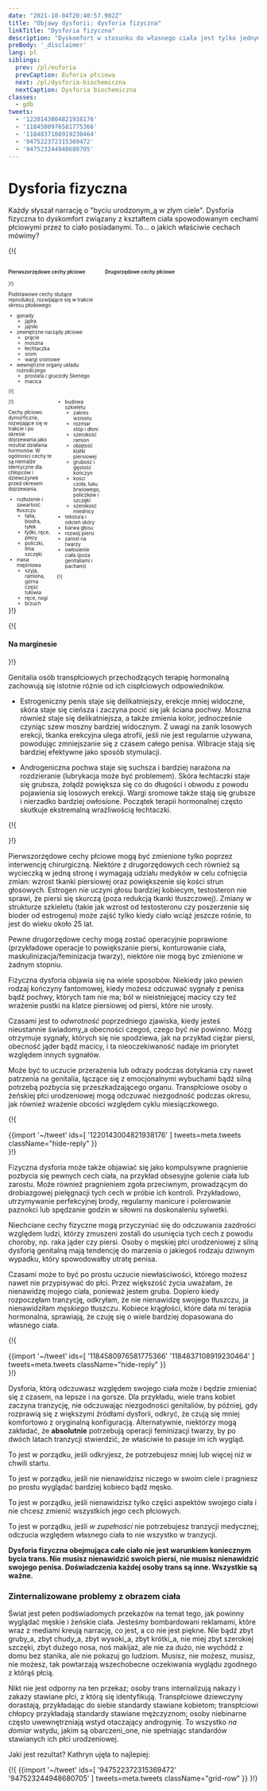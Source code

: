 ```yaml
---
date: "2021-10-04T20:40:57.902Z"
title: "Objawy dysforii: dysforia fizyczna"
linkTitle: "Dysforia fizyczna"
description: "Dyskomfort w stosunku do własnego ciała jest tylko jednym z licznych objawów dysforii."
preBody: '_disclaimer'
lang: pl
siblings:
  prev: /pl/euforia
  prevCaption: Euforia płciowa
  next: /pl/dysforia-biochemiczna
  nextCaption: Dysforia biochemiczna
classes:
  - gdb
tweets:
  - '1220143004821938176'
  - '1184580976581775366'
  - '1184837108919230464'
  - '947522372315369472'
  - '947523244948680705'
---
```


# Dysforia fizyczna

Każdy słyszał narrację o "byciu urodzonym_ą w złym ciele". Dysforia fizyczna to dyskomfort związany z kształtem ciała spowodowanym cechami płciowymi przez to ciało posiadanymi. To... o jakich właściwie cechach mówimy?

{!{
<style>

.fact-grid h4 { font-weight: 600;grid-row: 1; }

.fact-grid li {break-inside: avoid;}

@media (min-width: 500px) {
  .fact-grid {
    display: grid;
    grid-template-columns: 1fr 2fr;
    grid-template-rows: min-content 1fr;
    grid-column-gap: 1em;
    font-size: 0.7em;
  }

  .fact-grid .two-col { column-count: 2; }
}

</style>
<div class="fact-grid ">
  <h4>Pierwszorzędowe cechy płciowe</h4>
  <div>
}!}

Podstawowe cechy służące reprodukcji, rozwijające się w trakcie okresu płodowego

- gonady
  - jądra
  - jajniki
- zewnętrzne narządy płciowe
  - prącie
  - moszna
  - łechtaczka
  - srom
  - wargi sromowe
- wewnętrzne organy układu rozrodczego
  - prostata / gruczoły Skenego
  - macica


{!{ </div>  <h4>Drugorzędowe cechy płciowe</h4>
<div class="two-col"> }!}

Cechy płciowo dymorficzne, rozwijające się w trakcie i po okresie dojrzewania jako rezultat działania hormonów. W ogólności cechy te są niemalże identyczne dla chłopców i dziewczynek przed okresem dojrzewania.

- rozłożenie i zawartość tłuszczu
  - talia, biodra, tyłek
  - łydki, ręce, plecy
  - policzki, linia szczęki
- masa mięśniowa
  - szyja, ramiona, górna część tułowia
  - ręce, nogi
  - brzuch
- budowa szkieletu
  - zakres wzrostu
  - rozmiar stóp i dłoni
  - szerokość ramion
  - objętość klatki piersiowej
  - grubość i gęstość kończyn
  - kości czoła, łuku brwiowego, policzków i szczęki
  - szerokość miednicy
- tekstura i odcień skóry
- barwa głosu
- rozwój piersi
- zarost na twarzy
- owłosienie ciała (poza genitaliami i pachami)


{!{ </div></div> }!}

{!{ <div class="gutter"><div class="card"><div class="card-body"><h4 class="card-title">Na marginesie</h4> }!}

Genitalia osób transpłciowych przechodzących terapię hormonalną zachowują się istotnie różnie od ich cispłciowych odpowiedników.

- Estrogeniczny penis staje się delikatniejszy, erekcje mniej widoczne, skóra staje się cieńsza i zaczyna pocić się jak ściana pochwy. Moszna również staje się delikatniejsza, a także zmienia kolor, jednocześnie czyniąc szew moszny bardziej widocznym. Z uwagi na zanik losowych erekcji, tkanka erekcyjna ulega atrofii, jeśli nie jest regularnie używana, powodując zmniejszanie się z czasem całego penisa. Wibracje stają się bardziej efektywne jako sposób stymulacji.

- Androgeniczna pochwa staje się suchsza i bardziej narażona na rozdzieranie (lubrykacja może być problemem). Skóra łechtaczki staje się grubsza, żołądź powiększa się co do długości i obwodu z powodu pojawienia się losowych erekcji. Wargi sromowe także stają się grubsze i nierzadko bardziej owłosione. Początek terapii hormonalnej często skutkuje ekstremalną wrażliwością łechtaczki.

{!{ </div></div></div> }!}


Pierwszorzędowe cechy płciowe mogą być zmienione tylko poprzez interwencję chirurgiczną. Niektóre z drugorzędowych cech również są wycieczką w jedną stronę i wymagają udziału medyków w celu cofnięcia zmian: wzrost tkanki piersiowej oraz powiększenie się kości strun głosowych. Estrogen nie uczyni głosu bardziej kobiecym, testosteron nie sprawi, że piersi się skurczą (poza redukcją tkanki tłuszczowej). Zmiany w strukturze szkieletu (takie jak wzrost od testosteronu czy poszerzenie się bioder od estrogenu) może zajść tylko kiedy ciało wciąż jeszcze rośnie, to jest do wieku około 25 lat.

Pewne drugorzędowe cechy mogą zostać operacyjnie poprawione (przykładowe operacje to powiększanie piersi, konturowanie ciała, maskulinizacja/feminizacja twarzy), niektóre nie mogą być zmienione w żadnym stopniu.

Fizyczna dysforia objawia się na wiele sposobów. Niekiedy jako pewien rodzaj kończyny fantomowej, kiedy możesz odczuwać sygnały z penisa bądź pochwy, których tam nie ma; ból w nieistniejącej macicy czy też wrażenie pustki na klatce piersiowej od piersi, które nie urosły.

Czasami jest to *odwrotność* poprzedniego zjawiska, kiedy jesteś nieustannie świadomy_a obecności czegoś, czego być *nie* powinno. Mózg otrzymuje sygnały, których się nie spodziewa, jak na przykład ciężar piersi, obecność jąder bądź macicy, i ta nieoczekiwaność nadaje im priorytet względem innych sygnałów.

Może być to uczucie przerażenia lub odrazy podczas dotykania czy nawet patrzenia na genitalia, łączące się z emocjonalnymi wybuchami bądź silną potrzebą pozbycia się przeszkadzającego organu. Transpłciowe osoby o żeńskiej płci urodzeniowej mogą odczuwać niezgodność podczas okresu, jak również wrażenie obcości względem cyklu miesiączkowego.

{!{ <div class="gutter">{{import '~/tweet' ids=[
  '1220143004821938176'
] tweets=meta.tweets className="hide-reply" }}</div> }!}

Fizyczna dysforia może także objawiać się jako kompulsywne pragnienie pozbycia się pewnych cech ciała, na przykład obsesyjne golenie ciała lub zarostu. Może również pragnieniem zgoła przeciwnym, prowadzącym do drobiazgowej pielęgnacji tych cech w próbie ich kontroli. Przykładowo, utrzymywanie perfekcyjnej brody, regularny manicure i polerowanie paznokci lub spędzanie godzin w siłowni na doskonaleniu sylwetki.

Niechciane cechy fizyczne mogą przyczyniać się do odczuwania zazdrości względem ludzi, którzy zmuszeni zostali do usunięcia tych cech z powodu choroby, np. raka jąder czy piersi. Osoby o męskiej płci urodzeniowej z silną dysforią genitalną mają tendencję do marzenia o jakiegoś rodzaju dziwnym wypadku, który spowodowałby utratę penisa.

Czasami może to być po prostu uczucie niewłaściwości, którego możesz nawet nie przypisywać do płci. Przez większość życia uważałam, że nienawidzę mojego ciała, ponieważ jestem gruba. Dopiero kiedy rozpoczęłam tranzycję, odkryłam, że nie nienawidzę swojego tłuszczu, ja nienawidziłam *męskiego* tłuszczu. Kobiece krągłości, które dała mi terapia hormonalna, sprawiają, że czuję się o wiele bardziej dopasowana do własnego ciała.

{!{ <div class="gutter">{{import '~/tweet' ids=[
  '1184580976581775366'
  '1184837108919230464'
] tweets=meta.tweets className="hide-reply" }}</div> }!}

Dysforia, którą odczuwasz względem swojego ciała może i będzie zmieniać się z czasem, na lepsze i na gorsze. Dla przykładu, wiele trans kobiet zaczyna tranzycję, nie odczuwając niezgodności genitaliów, by później, gdy rozprawią się z większymi źródłami dysforii, odkryć, że czują się mniej komfortowo z oryginalną konfiguracją. Alternatywnie, niektórzy mogą zakładać, że **absolutnie** potrzebują operacji feminizacji twarzy, by po dwóch latach tranzycji stwierdzić, że właściwie to pasuje im ich wygląd.

To jest w porządku, jeśli odkryjesz, że potrzebujesz mniej lub więcej niż w chwili startu.

To jest w porządku, jeśli nie nienawidzisz niczego w swoim ciele i pragniesz po prostu wyglądać bardziej kobieco bądź męsko.

To jest w porządku, jeśli nienawidzisz tylko części aspektów swojego ciała i nie chcesz zmienić wszystkich jego cech płciowych.

To jest w porządku, jeśli *w zupełności* nie potrzebujesz tranzycji medycznej; odczucia względem własnego ciała to nie wszystko w tranzycji.

**Dysforia fizyczna obejmująca całe ciało nie jest warunkiem koniecznym bycia trans. Nie musisz nienawidzić swoich piersi, nie musisz nienawidzić swojego penisa. Doświadczenia każdej osoby trans są inne. Wszystkie są ważne.**

### Zinternalizowane problemy z obrazem ciała

Świat jest pełen podświadomych przekazów na temat tego, jak powinny wyglądać męskie i żeńskie ciała. Jesteśmy bombardowani reklamami, które wraz z mediami kreują narrację, co jest, a co nie jest piękne. Nie bądź zbyt gruby_a, zbyt chudy_a, zbyt wysoki_a, zbyt krótki_a, nie miej zbyt szerokiej szczęki, zbyt dużego nosa, noś makijaż, ale nie za dużo, nie wychódź z domu bez stanika, ale nie pokazuj go ludziom. Musisz, nie możesz, musisz, nie możesz, tak powtarzają wszechobecne oczekiwania wyglądu zgodnego z którąś płcią.

Nikt nie jest odporny na ten przekaz; osoby trans internalizują nakazy i zakazy stawiane płci, z którą się identyfikują. Transpłciowe dziewczyny dorastają, przykładając do siebie standardy stawiane kobietom; transpłciowi chłopcy przykładają standardy stawiane mężczyznom; osoby niebinarne często uwewnętrzniają wstyd otaczający androgynię. To wszystko *na domiar* wstydu, jakim są obarczeni_one, nie spełniając standardów stawianych ich płci urodzeniowej.

Jaki jest rezultat? Kathryn ujęła to najlepiej:

{!{ {{import '~/tweet' ids=[
  '947522372315369472'
  '947523244948680705'
] tweets=meta.tweets className="grid-row" }} }!}
